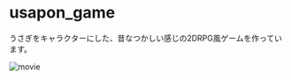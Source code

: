 # usapon_game
うさぎをキャラクターにした、昔なつかしい感じの2DRPG風ゲームを作っています。

![movie](https://raw.githubusercontent.com/wiki/inunekousapon/usapon_game/images/output.gif)
